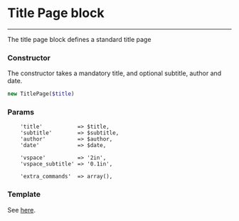 # Title Page block
-------------------------------

The title page block defines a standard title page

### Constructor

The constructor takes a mandatory title, and optional subtitle, author and date.

```php
new TitlePage($title)
```

### Params

```
    'title'           => $title,
    'subtitle'        => $subtitle,
    'author'          => $author,
    'date'            => $date,

    'vspace'          => '2in',
    'vspace_subtitle' => '0.1in',

    'extra_commands'  => array(),
```

### Template

See [here](https://github.com/bobvandevijver/latex-bundle/blob/master/src/Resources/views/Element/titlepage.tex.twig).
